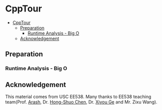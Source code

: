 # CppTour

- [CppTour](#cpptour)
  - [Preparation](#preparation)
    - [Runtime Analysis - Big O](#runtime-analysis---big-o)
  - [Acknowledgement](#acknowledgement)

## Preparation

### Runtime Analysis - Big O



## Acknowledgement

This material comes from USC EE538. Many thanks to EE538 teaching team(Prof. [Arash](https://viterbi.usc.edu/directory/faculty/Saifhashemi/Arash), Dr. [Hong-Shuo Chen](https://scholar.google.com/citations?user=uWIBdm8AAAAJ&hl=en), Dr. [Xiyou Ge](https://www.researchgate.net/scientific-contributions/Xiou-Ge-2178113679) and Mr. Zixu Wang). 